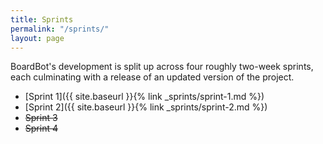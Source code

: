```yaml
---
title: Sprints
permalink: "/sprints/"
layout: page
---
```


BoardBot's development is split up across four roughly two-week sprints, each culminating with a release of an updated version of the project.  

- [Sprint 1]({{ site.baseurl }}{% link _sprints/sprint-1.md %})
- [Sprint 2]({{ site.baseurl }}{% link _sprints/sprint-2.md %})
- ~~Sprint 3~~
- ~~Sprint 4~~
